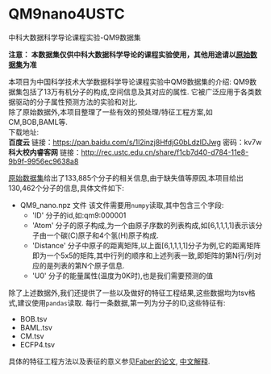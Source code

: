 # QM9nano4USTC
中科大数据科学导论课程实验-QM9数据集

**注意： 本数据集仅供中科大数据科学导论的课程实验使用，其他用途请以[原始数据集](https://www.nature.com/articles/sdata201422)为准**

本项目为中国科学技术大学数据科学导论课程实验中QM9数据集的介绍:
QM9数据集包括了13万有机分子的构成,空间信息及其对应的属性. 它被广泛应用于各类数据驱动的分子属性预测方法的实验和对比.  
除了原始数据外,本项目整理了一些有效的预处理/特征工程方案,如CM,BOB,BAML等.   
下载地址:  
**百度云** 链接：https://pan.baidu.com/s/1l2inzj8HfdjG0bLdzIDJwg 密码：kv7w  
**科大校内睿客网** 链接：http://rec.ustc.edu.cn/share/f1cb7d40-d784-11e8-9b9f-9956ec9638a8 

[原始数据集](https://www.nature.com/articles/sdata201422)给出了133,885个分子的相关信息,由于缺失值等原因,本项目给出130,462个分子的信息,具体文件如下:

+ QM9_nano.npz 文件 该文件需要用`numpy`读取,其中包含三个字段:
  + 'ID' 分子的id,如:qm9:000001 
  + 'Atom' 分子的原子构成,为一个由原子序数的列表构成,如[6,1,1,1,1]表示该分子由一个碳(C)原子和4个氢(H)原子构成.
  + 'Distance' 分子中原子的距离矩阵,以上面[6,1,1,1,1]分子为例,它的距离矩阵即为一个5x5的矩阵,其中行列的顺序和上述列表一致,即矩阵的第N行/列对应的是列表的第N个原子信息.
  + 'U0' 分子的能量属性(温度为0K时),也是我们需要预测的值

除了上述数据外,我们还提供了一些以及做好的特征工程结果,这些数据均为tsv格式,建议使用`pandas`读取.
每行一条数据,第一列为分子的ID,这些特征有:

+ BOB.tsv
+ BAML.tsv
+ CM.tsv
+ ECFP4.tsv   

具体的特征工程方法以及表征的意义参见[Faber的论文](https://pubs.acs.org/doi/10.1021/acs.jctc.7b00577), [中文解释](https://ajz34.github.io/post/Faber-Repetition/). 



